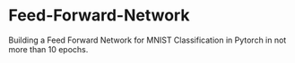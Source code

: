 # Feed-Forward-Network
Building a Feed Forward Network for MNIST Classification in Pytorch in not more than 10 epochs.
